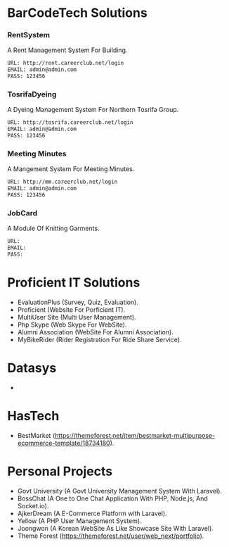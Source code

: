 # BarCodeTech Solutions

### RentSystem
A Rent Management System For Building.
```bash
URL: http://rent.careerclub.net/login
EMAIL: admin@admin.com
PASS: 123456 
```
### TosrifaDyeing
A Dyeing Management System For Northern Tosrifa Group.
```bash
URL: http://tosrifa.careerclub.net/login
EMAIL: admin@admin.com
PASS: 123456
```
### Meeting Minutes
A Mangement System For Meeting Minutes.
```bash
URL: http://mm.careerclub.net/login
EMAIL: admin@admin.com
PASS: 123456
```
### JobCard
A Module Of Knitting Garments. 
```bash
URL: 
EMAIL: 
PASS: 
```

# Proficient IT Solutions

* EvaluationPlus (Survey, Quiz, Evaluation).
* Proficient (Website For Porficient IT).
* MultiUser Site (Multi User Management).
* Php Skype (Web Skype For WebSite).
* Alumni Association (WebSite For Alumni Association).
* MyBikeRider (Rider Registration For Ride Share Service).

# Datasys

* 

# HasTech

* BestMarket (https://themeforest.net/item/bestmarket-multipurpose-ecommerce-template/18734180).

# Personal Projects

* Govt University (A Govt University Management System With Laravel).
* BossChat (A One to One Chat Application With PHP, Node.js, And Socket.io).
* AjkerDream (A E-Commerce Platform with Laravel).
* Yellow (A PHP User Management System).
* Joongwon (A Korean WebSite As Like Showcase Site With Laravel).
* Theme Forest (https://themeforest.net/user/web_next/portfolio).
 
 

